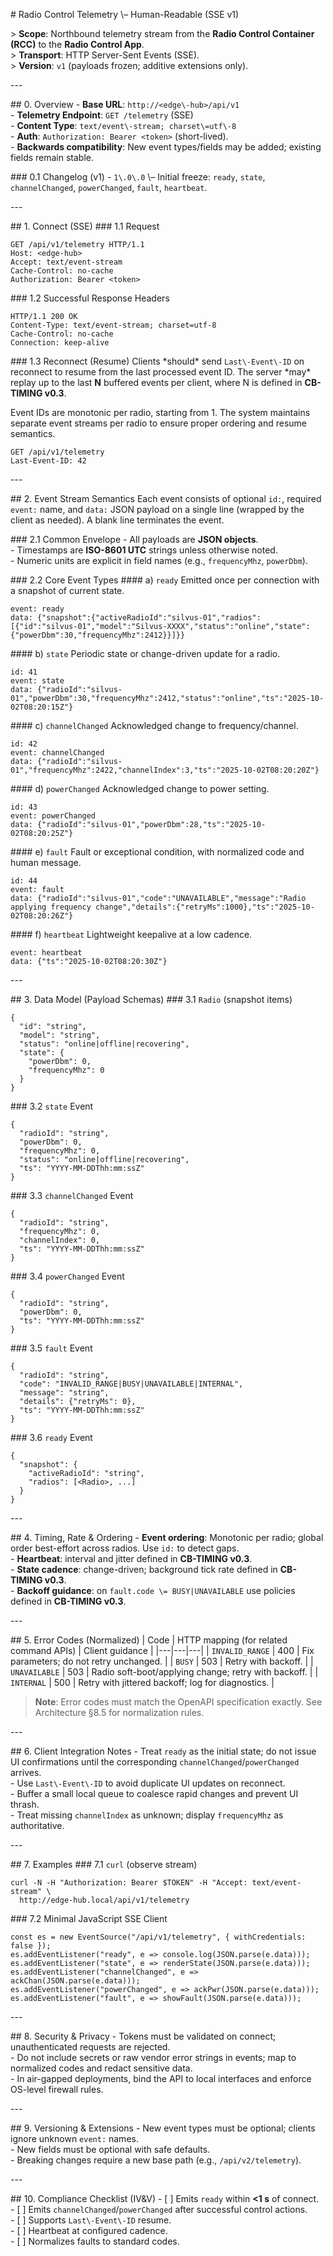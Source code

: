\# Radio Control Telemetry \– Human\-Readable (SSE v1)

\> **Scope**: Northbound telemetry stream from the **Radio Control Container (RCC)** to the **Radio Control App**.\
\> **Transport**: HTTP Server\-Sent Events \(SSE\).\
\> **Version**: `v1` \(payloads frozen; additive extensions only\).

\---

\## 0\. Overview
\- **Base URL**: `http://<edge\-hub>/api/v1`\
\- **Telemetry Endpoint**: `GET /telemetry` \(SSE\)\
\- **Content Type**: `text/event\-stream; charset\=utf\-8`\
\- **Auth**: `Authorization: Bearer <token>` \(short\-lived\).\
\- **Backwards compatibility**: New event types/fields may be added; existing fields remain stable.

\### 0\.1 Changelog \(v1\)
\- `1\.0\.0` \– Initial freeze: `ready`, `state`, `channelChanged`, `powerChanged`, `fault`, `heartbeat`.

\---

\## 1\. Connect \(SSE\)
\### 1\.1 Request
```
GET /api/v1/telemetry HTTP/1.1
Host: <edge-hub>
Accept: text/event-stream
Cache-Control: no-cache
Authorization: Bearer <token>
```
\### 1\.2 Successful Response Headers
```
HTTP/1.1 200 OK
Content-Type: text/event-stream; charset=utf-8
Cache-Control: no-cache
Connection: keep-alive
```
\### 1\.3 Reconnect \(Resume\)
Clients \*should\* send `Last\-Event\-ID` on reconnect to resume from the last processed event ID. The server \*may\* replay up to the last **N** buffered events per client, where N is defined in **CB-TIMING v0.3**.

Event IDs are monotonic per radio, starting from 1. The system maintains separate event streams per radio to ensure proper ordering and resume semantics.

```
GET /api/v1/telemetry
Last-Event-ID: 42
```

\---

\## 2\. Event Stream Semantics
Each event consists of optional `id:`, required `event:` name, and `data:` JSON payload on a single line \(wrapped by the client as needed\). A blank line terminates the event.

\### 2\.1 Common Envelope
\- All payloads are **JSON objects**.\
\- Timestamps are **ISO\-8601 UTC** strings unless otherwise noted.\
\- Numeric units are explicit in field names \(e\.g\., `frequencyMhz`, `powerDbm`\).

\### 2\.2 Core Event Types
\#### a\) `ready`
Emitted once per connection with a snapshot of current state.
```
event: ready
data: {"snapshot":{"activeRadioId":"silvus-01","radios":[{"id":"silvus-01","model":"Silvus-XXXX","status":"online","state":{"powerDbm":30,"frequencyMhz":2412}}]}}
```

\#### b\) `state`
Periodic state or change\-driven update for a radio.
```
id: 41
event: state
data: {"radioId":"silvus-01","powerDbm":30,"frequencyMhz":2412,"status":"online","ts":"2025-10-02T08:20:15Z"}
```

\#### c\) `channelChanged`
Acknowledged change to frequency/channel.
```
id: 42
event: channelChanged
data: {"radioId":"silvus-01","frequencyMhz":2422,"channelIndex":3,"ts":"2025-10-02T08:20:20Z"}
```

\#### d\) `powerChanged`
Acknowledged change to power setting.
```
id: 43
event: powerChanged
data: {"radioId":"silvus-01","powerDbm":28,"ts":"2025-10-02T08:20:25Z"}
```

\#### e\) `fault`
Fault or exceptional condition, with normalized code and human message.
```
id: 44
event: fault
data: {"radioId":"silvus-01","code":"UNAVAILABLE","message":"Radio applying frequency change","details":{"retryMs":1000},"ts":"2025-10-02T08:20:26Z"}
```

\#### f\) `heartbeat`
Lightweight keepalive at a low cadence.
```
event: heartbeat
data: {"ts":"2025-10-02T08:20:30Z"}
```

\---

\## 3\. Data Model \(Payload Schemas\)
\### 3\.1 `Radio` \(snapshot items\)
```
{
  "id": "string",
  "model": "string",
  "status": "online|offline|recovering",
  "state": {
    "powerDbm": 0,
    "frequencyMhz": 0
  }
}
```
\### 3\.2 `state` Event
```
{
  "radioId": "string",
  "powerDbm": 0,
  "frequencyMhz": 0,
  "status": "online|offline|recovering",
  "ts": "YYYY-MM-DDThh:mm:ssZ"
}
```
\### 3\.3 `channelChanged` Event
```
{
  "radioId": "string",
  "frequencyMhz": 0,
  "channelIndex": 0,
  "ts": "YYYY-MM-DDThh:mm:ssZ"
}
```
\### 3\.4 `powerChanged` Event
```
{
  "radioId": "string",
  "powerDbm": 0,
  "ts": "YYYY-MM-DDThh:mm:ssZ"
}
```
\### 3\.5 `fault` Event
```
{
  "radioId": "string",
  "code": "INVALID_RANGE|BUSY|UNAVAILABLE|INTERNAL",
  "message": "string",
  "details": {"retryMs": 0},
  "ts": "YYYY-MM-DDThh:mm:ssZ"
}
```
\### 3\.6 `ready` Event
```
{
  "snapshot": {
    "activeRadioId": "string",
    "radios": [<Radio>, ...]
  }
}
```

\---

\## 4\. Timing, Rate & Ordering
\- **Event ordering**: Monotonic per radio; global order best\-effort across radios. Use `id:` to detect gaps.\
\- **Heartbeat**: interval and jitter defined in **CB-TIMING v0.3**.\
\- **State cadence**: change\-driven; background tick rate defined in **CB-TIMING v0.3**.\
\- **Backoff guidance**: on `fault.code \= BUSY|UNAVAILABLE` use policies defined in **CB-TIMING v0.3**.

\---

\## 5\. Error Codes \(Normalized\)
| Code | HTTP mapping \(for related command APIs\) | Client guidance |
|\-\-\-|\-\-\-|\-\-\-|
| `INVALID_RANGE` | 400 | Fix parameters; do not retry unchanged. |
| `BUSY` | 503 | Retry with backoff. |
| `UNAVAILABLE` | 503 | Radio soft\-boot/applying change; retry with backoff. |
| `INTERNAL` | 500 | Retry with jittered backoff; log for diagnostics. |

> **Note**: Error codes must match the OpenAPI specification exactly. See Architecture §8.5 for normalization rules.

\---

\## 6\. Client Integration Notes
\- Treat `ready` as the initial state; do not issue UI confirmations until the corresponding `channelChanged`/`powerChanged` arrives.\
\- Use `Last\-Event\-ID` to avoid duplicate UI updates on reconnect.\
\- Buffer a small local queue to coalesce rapid changes and prevent UI thrash.\
\- Treat missing `channelIndex` as unknown; display `frequencyMhz` as authoritative.

\---

\## 7\. Examples
\### 7\.1 `curl` \(observe stream\)
```
curl -N -H "Authorization: Bearer $TOKEN" -H "Accept: text/event-stream" \
  http://edge-hub.local/api/v1/telemetry
```
\### 7\.2 Minimal JavaScript SSE Client
```
const es = new EventSource("/api/v1/telemetry", { withCredentials: false });
es.addEventListener("ready", e => console.log(JSON.parse(e.data)));
es.addEventListener("state", e => renderState(JSON.parse(e.data)));
es.addEventListener("channelChanged", e => ackChan(JSON.parse(e.data)));
es.addEventListener("powerChanged", e => ackPwr(JSON.parse(e.data)));
es.addEventListener("fault", e => showFault(JSON.parse(e.data)));
```

\---

\## 8\. Security & Privacy
\- Tokens must be validated on connect; unauthenticated requests are rejected.\
\- Do not include secrets or raw vendor error strings in events; map to normalized codes and redact sensitive data.\
\- In air\-gapped deployments, bind the API to local interfaces and enforce OS\-level firewall rules.

\---

\## 9\. Versioning & Extensions
\- New event types must be optional; clients ignore unknown `event:` names.\
\- New fields must be optional with safe defaults.\
\- Breaking changes require a new base path \(e\.g\., `/api/v2/telemetry`\).

\---

\## 10\. Compliance Checklist \(IV\&V\)
\- \[ \] Emits `ready` within **\<1 s** of connect.\
\- \[ \] Emits `channelChanged`/`powerChanged` after successful control actions.\
\- \[ \] Supports `Last\-Event\-ID` resume.\
\- \[ \] Heartbeat at configured cadence.\
\- \[ \] Normalizes faults to standard codes.

